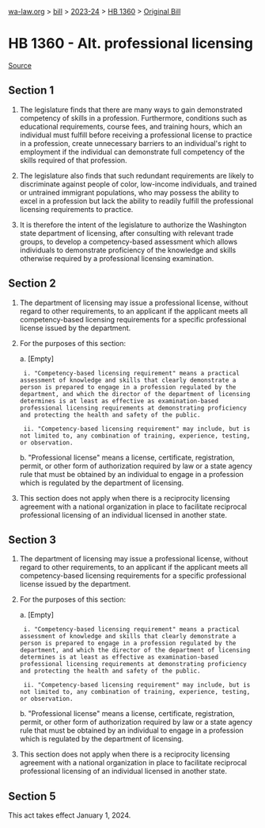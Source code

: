 [wa-law.org](/) > [bill](/bill/) > [2023-24](/bill/2023-24/) > [HB 1360](/bill/2023-24/hb/1360/) > [Original Bill](/bill/2023-24/hb/1360/1/)

# HB 1360 - Alt. professional licensing

[Source](http://lawfilesext.leg.wa.gov/biennium/2023-24/Pdf/Bills/House%20Bills/1360.pdf)

## Section 1
1. The legislature finds that there are many ways to gain demonstrated competency of skills in a profession. Furthermore, conditions such as educational requirements, course fees, and training hours, which an individual must fulfill before receiving a professional license to practice in a profession, create unnecessary barriers to an individual's right to employment if the individual can demonstrate full competency of the skills required of that profession.

2. The legislature also finds that such redundant requirements are likely to discriminate against people of color, low-income individuals, and trained or untrained immigrant populations, who may possess the ability to excel in a profession but lack the ability to readily fulfill the professional licensing requirements to practice.

3. It is therefore the intent of the legislature to authorize the Washington state department of licensing, after consulting with relevant trade groups, to develop a competency-based assessment which allows individuals to demonstrate proficiency of the knowledge and skills otherwise required by a professional licensing examination.

## Section 2
1. The department of licensing may issue a professional license, without regard to other requirements, to an applicant if the applicant meets all competency-based licensing requirements for a specific professional license issued by the department.

2. For the purposes of this section:

    a. [Empty]

        i. "Competency-based licensing requirement" means a practical assessment of knowledge and skills that clearly demonstrate a person is prepared to engage in a profession regulated by the department, and which the director of the department of licensing determines is at least as effective as examination-based professional licensing requirements at demonstrating proficiency and protecting the health and safety of the public.

        ii. "Competency-based licensing requirement" may include, but is not limited to, any combination of training, experience, testing, or observation.

    b. "Professional license" means a license, certificate, registration, permit, or other form of authorization required by law or a state agency rule that must be obtained by an individual to engage in a profession which is regulated by the department of licensing.

3. This section does not apply when there is a reciprocity licensing agreement with a national organization in place to facilitate reciprocal professional licensing of an individual licensed in another state.

## Section 3
1. The department of licensing may issue a professional license, without regard to other requirements, to an applicant if the applicant meets all competency-based licensing requirements for a specific professional license issued by the department.

2. For the purposes of this section:

    a. [Empty]

        i. "Competency-based licensing requirement" means a practical assessment of knowledge and skills that clearly demonstrate a person is prepared to engage in a profession regulated by the department, and which the director of the department of licensing determines is at least as effective as examination-based professional licensing requirements at demonstrating proficiency and protecting the health and safety of the public.

        ii. "Competency-based licensing requirement" may include, but is not limited to, any combination of training, experience, testing, or observation.

    b. "Professional license" means a license, certificate, registration, permit, or other form of authorization required by law or a state agency rule that must be obtained by an individual to engage in a profession which is regulated by the department of licensing.

3. This section does not apply when there is a reciprocity licensing agreement with a national organization in place to facilitate reciprocal professional licensing of an individual licensed in another state.

## Section 5
This act takes effect January 1, 2024.
